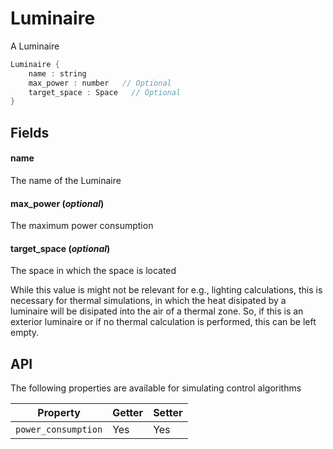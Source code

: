 # Luminaire

  A Luminaire


```rs
Luminaire {
	name : string
	max_power : number   // Optional
	target_space : Space   // Optional
}
```

## Fields



#### name

  The name of the Luminaire




#### max_power  (*optional*)

  The maximum power consumption




#### target_space  (*optional*)

  The space in which the space is located
 
  While this value is might not be relevant for
  e.g., lighting calculations, this is necessary for
  thermal simulations, in which the heat disipated by
  a luminaire will be disipated into the air of a thermal
  zone. So, if this is an exterior luminaire or if no thermal
  calculation is performed, this can be left empty.








## API

The following properties are available for simulating control algorithms


| Property | Getter | Setter |
|----------|--------|--------|
| `power_consumption` | Yes   | Yes |